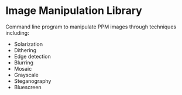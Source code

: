 # Image Manipulation Library

Command line program to manipulate PPM images through techniques including: 
- Solarization
- Dithering
- Edge detection
- Blurring
- Mosaic
- Grayscale
- Steganography
- Bluescreen  
